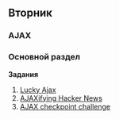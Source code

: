 ## Вторник


### AJAX

### Основной раздел

**Задания**

1. [Lucky Ajax](../../../../lucky-ajax-challenge)
2. [AJAXifying Hacker News](../../../../ajaxifying-hacker-news-challenge)
3. [AJAX checkpoint challenge](../../../../ajax-checkpoint-challenge)